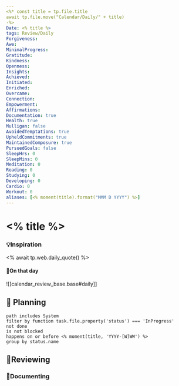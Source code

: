 ```yaml
---
<%* const title = tp.file.title
await tp.file.move("Calendar/Daily/" + title)
-%>
Date: <% title %>
tags: Review/Daily
Forgiveness: 
Awe:
MinimalProgress:
Gratitude:
Kindness:
Openness:
Insights: 
Achieved:
Initiated:
Enriched: 
Overcame:
Connection:
Empowerment:
Affirmations:
Documentation: true
Health: true
Mulligan: false
AvoidedTemptations: true
UpheldCommitments: true
MaintainedComposure: true
PursuedGoals: false
SleepHrs: 0
SleepMins: 0
Meditation: 0
Reading: 0
Studying: 0
Developing: 0
Cardio: 0
Workout: 0
aliases: [<% moment(title).format("MMM D YYYY") %>]
---
```

# <% title %>


### 💡Inspiration


<% await tp.web.daily_quote() %>

#### 📼On that day

![[calendar_review_base.base#daily]]

## 📝 Planning

```tasks
path includes System
filter by function task.file.property('status') === 'InProgress'
not done
is not blocked
happens on or before <% moment(title, 'YYYY-[W]WW') %>
group by status.name
```

## 🔄Reviewing

### 💭Documenting

